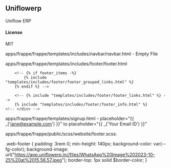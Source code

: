 ## Uniflowerp

Uniflow ERP

#### License

MIT

apps/frappe/frappe/templates/includes/navbar/navbar.html - Empty File

apps/frappe/frappe/templates/includes/footer/footer.html

<footer>
	<!-- <div class="container"> -->
		<!-- {% include "templates/includes/footer/footer_logo_extension.html" %} -->

		<!-- {% if footer_items -%}
			{% include "templates/includes/footer/footer_grouped_links.html" %}
		{% endif %} -->

		<!-- {% include "templates/includes/footer/footer_links.html" %} -->
		{% include "templates/includes/footer/footer_info.html" %}
	<!-- </div> -->
</footer>


apps/frappe/frappe/templates/signup.html -  placeholder="{{ _('jane@example.com') }}" to placeholder="{{ _('Your Email ID') }}"

apps/frappe/frappe/public/scss/website/footer.scss:

.web-footer {
	padding: 3rem 0;
	min-height: 140px;
	background-color: var(--fg-color);
	background-image: url("https://app.uniflowerp.in//files/WhatsApp%20Image%202023-10-25%20at%2015.56.57.jpeg");
	border-top: 1px solid $border-color;
}





